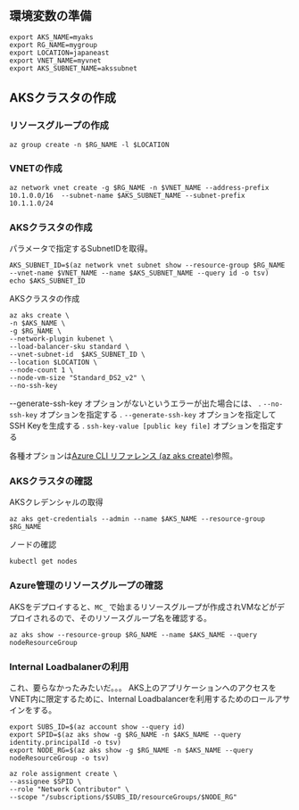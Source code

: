 ## 環境変数の準備

```
export AKS_NAME=myaks
export RG_NAME=mygroup
export LOCATION=japaneast
export VNET_NAME=myvnet
export AKS_SUBNET_NAME=akssubnet
```


## AKSクラスタの作成

### リソースグループの作成

```
az group create -n $RG_NAME -l $LOCATION
```

### VNETの作成

```
az network vnet create -g $RG_NAME -n $VNET_NAME --address-prefix 10.1.0.0/16  --subnet-name $AKS_SUBNET_NAME --subnet-prefix 10.1.1.0/24
```

### AKSクラスタの作成

パラメータで指定するSubnetIDを取得。

```
AKS_SUBNET_ID=$(az network vnet subnet show --resource-group $RG_NAME --vnet-name $VNET_NAME --name $AKS_SUBNET_NAME --query id -o tsv)
echo $AKS_SUBNET_ID
```

AKSクラスタの作成

```
az aks create \
-n $AKS_NAME \
-g $RG_NAME \
--network-plugin kubenet \
--load-balancer-sku standard \
--vnet-subnet-id  $AKS_SUBNET_ID \
--location $LOCATION \
--node-count 1 \
--node-vm-size "Standard_DS2_v2" \
--no-ssh-key
```

--generate-ssh-key オプションがないというエラーが出た場合には、
. `--no-ssh-key` オプションを指定する
. `--generate-ssh-key` オプションを指定してSSH Keyを生成する
. `ssh-key-value [public key file]` オプションを指定する

各種オプションは[Azure CLI リファレンス (az aks create)](https://learn.microsoft.com/ja-jp/cli/azure/aks?view=azure-cli-latest#az-aks-create)参照。


### AKSクラスタの確認
AKSクレデンシャルの取得

```
az aks get-credentials --admin --name $AKS_NAME --resource-group $RG_NAME
```

ノードの確認
```
kubectl get nodes
```


### Azure管理のリソースグループの確認

AKSをデプロイすると、`MC_` で始まるリソースグループが作成されVMなどがデプロイされるので、そのリソースグループ名を確認する。 

```
az aks show --resource-group $RG_NAME --name $AKS_NAME --query nodeResourceGroup
```

### Internal Loadbalanerの利用

これ、要らなかったみたいだ。。。
AKS上のアプリケーションへのアクセスをVNET内に限定するために、Internal Loadbalancerを利用するためのロールアサインをする。

```
export SUBS_ID=$(az account show --query id)
export SPID=$(az aks show -g $RG_NAME -n $AKS_NAME --query identity.principalId -o tsv)
export NODE_RG=$(az aks show -g $RG_NAME -n $AKS_NAME --query nodeResourceGroup -o tsv)

az role assignment create \
--assignee $SPID \
--role "Network Contributor" \
--scope "/subscriptions/$SUBS_ID/resourceGroups/$NODE_RG"
```